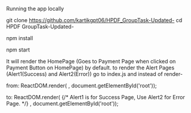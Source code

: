 
Running the app locally

git clone https://github.com/kartikgpt06/HPDF_GroupTask-Updated-
cd HPDF GroupTask-Updated-

npm install

npm start

It will render the HomePage (Goes to Payment Page when clicked on Payment Button on HomePage) by default. to render the Alert Pages (Alert1(Success) and Alert2(Error)) go to index.js and instead of render- 

from: ReactDOM.render(<BrowserRouter>
   <HomePage />
  </BrowserRouter>, document.getElementById('root'));

to: ReactDOM.render(<BrowserRouter>
   <Alert1 />                                             {/* Alert1 is for Success Page, Use Alert2 for Error Page. */}
  </BrowserRouter>, document.getElementById('root'));
